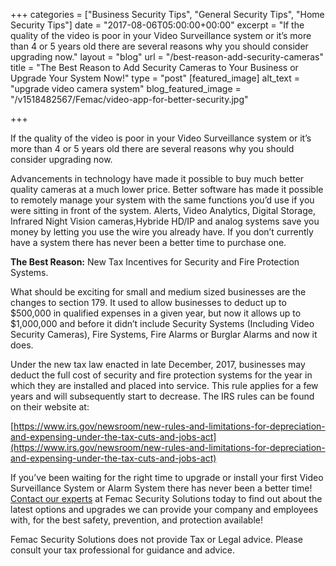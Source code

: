 +++
categories = ["Business Security Tips", "General Security Tips", "Home Security Tips"]
date = "2017-08-06T05:00:00+00:00"
excerpt = "If the quality of the video is poor in your Video Surveillance system or it’s more than 4 or 5 years old there are several reasons why you should consider upgrading now."
layout = "blog"
url = "/best-reason-add-security-cameras"
title = "The Best Reason to Add Security Cameras to Your Business or Upgrade Your System Now!"
type = "post"
[featured_image]
alt_text = "upgrade video camera system"
blog_featured_image = "/v1518482567/Femac/video-app-for-better-security.jpg"

+++

If the quality of the video is poor in your Video Surveillance system or it’s more than 4 or 5 years old there are several reasons why you should consider upgrading now. 

Advancements in technology have made it possible to buy much better quality cameras at a much lower price. Better software has made it possible to remotely manage your system with the same functions you’d use if you were sitting in front of the system. Alerts, Video Analytics, Digital Storage, Infrared Night Vision cameras,Hybride HD/IP and analog systems save you money by letting you use the wire you already have. If you don’t currently have a system there has never been a better time to purchase one. 

**The Best Reason:** New Tax Incentives for Security and Fire Protection Systems.

What should be exciting for small and medium sized businesses are the changes to section 179.
It used to allow businesses to deduct up to $500,000 in qualified expenses in a given year, but now it  allows up to $1,000,000 and before it didn’t include Security Systems (Including Video Security Cameras), Fire Systems, Fire Alarms or Burglar Alarms and now it does. 

Under the new tax law enacted in late December, 2017, businesses may deduct the full cost of security and fire protection systems for the year in which they are installed and placed into service. This rule applies for a few years and will subsequently start to decrease. The IRS rules can be found on their website at:   

[https://www.irs.gov/newsroom/new-rules-and-limitations-for-depreciation-and-expensing-under-the-tax-cuts-and-jobs-act](https://www.irs.gov/newsroom/new-rules-and-limitations-for-depreciation-and-expensing-under-the-tax-cuts-and-jobs-act)

If you’ve been waiting for the right time to upgrade or install your first Video Surveillance System or Alarm System there has never been a better time! [Contact our experts](/contact-us) at Femac Security Solutions today to find out about the latest options and upgrades we can provide your company and employees with, for the best safety, prevention, and protection available! 

Femac Security Solutions does not provide Tax or Legal advice. Please consult your tax professional for guidance and advice.